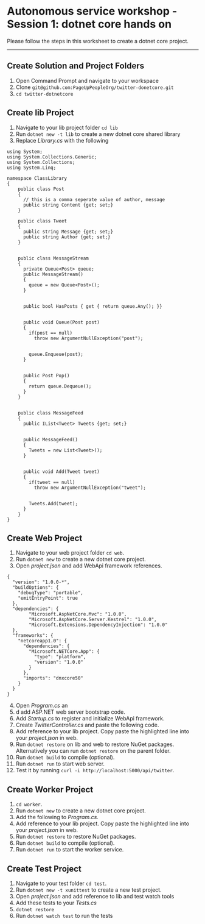 Autonomous service workshop - Session 1: dotnet core hands on
===================


Please follow the steps in this worksheet to create a dotnet core project.

----------


Create Solution and Project Folders
-------------

 1. Open Command Prompt and navigate to your workspace
 2. Clone `git@github.com:PageUpPeopleOrg/twitter-donetcore.git`
 3. `cd twitter-dotnetcore`

Create lib Project
-------------

 1. Navigate to your lib project folder  `cd lib` 
 2. Run `dotnet new -t lib` to create a new dotnet core shared library
 3. Replace *Library.cs* with the following
	

```
using System;
using System.Collections.Generic;
using System.Collections;
using System.Linq;

namespace ClassLibrary
{
    public class Post
    {
      // this is a comma seperate value of author, message
      public string Content {get; set;}
    }

    public class Tweet
    {
      public string Message {get; set;}
      public string Author {get; set;}
    }


    public class MessageStream
    {
      private Queue<Post> queue;
      public MessageStream()
      {
        queue = new Queue<Post>();
      }


      public bool HasPosts { get { return queue.Any(); }}


      public void Queue(Post post)
      {
        if(post == null)
          throw new ArgumentNullException("post");


        queue.Enqueue(post);
      }


      public Post Pop()
      {
        return queue.Dequeue();
      }
    }


    public class MessageFeed
    {
      public IList<Tweet> Tweets {get; set;}


      public MessageFeed()
      {
        Tweets = new List<Tweet>();
      }


      public void Add(Tweet tweet)
      {
        if(tweet == null)
          throw new ArgumentNullException("tweet");


        Tweets.Add(tweet);
      }
    }    
}
```


Create Web Project
-------------

 1. Navigate to your web project folder  `cd web`.
 2. Run `dotnet new` to create a new dotnet core project.
 3. Open *project.json* and add WebApi framework references.
```
{
  "version": "1.0.0-*",
  "buildOptions": {
    "debugType": "portable",
    "emitEntryPoint": true
  },
  "dependencies": {
        "Microsoft.AspNetCore.Mvc": "1.0.0",
        "Microsoft.AspNetCore.Server.Kestrel": "1.0.0",
        "Microsoft.Extensions.DependencyInjection": "1.0.0"
  },
  "frameworks": {
    "netcoreapp1.0": {
      "dependencies": {
        "Microsoft.NETCore.App": {
          "type": "platform",
          "version": "1.0.0"
        }
      },
      "imports": "dnxcore50"
    }
  }
}
```

 4. Open *Program.cs* an
 5. d add ASP.NET web server bootstrap code.
 5. Add *Startup.cs* to register and initialize WebApi framework.
 6. Create *TwitterController.cs* and paste the following code.
 7. Add reference to your lib project. Copy paste the highlighted line into your *project.json* in web.
 8. Run `dotnet restore` on lib and web to restore NuGet packages. Alternatively you can run `dotnet restore` on the parent folder.
 9. Run `dotnet build` to compile (optional).
 10. Run `dotnet run` to start web server.
 11. Test it by running `curl -i http://localhost:5000/api/twitter`.


Create Worker Project
-------------

 1. `cd worker`.
 2. Run `dotnet new` to create a new dotnet core project.
 3. Add the following to *Program.cs*.
 4. Add reference to your lib project. Copy paste the highlighted line into your *project.json* in web.
 5. Run `dotnet restore` to restore NuGet packages.
 6. Run `dotnet build` to compile (optional).
 7. Run `dotnet run` to start the worker service.

Create Test Project
-------------

 1. Navigate to your test folder `cd test`.
 2. Run `dotnet new -t xunittest` to create a new test project.
 3. Open *project.json* and add reference to lib and test watch tools
 4. Add these tests to your *Tests.cs*
 5. `dotnet restore` 
 6. Run `dotnet watch test` to run the tests